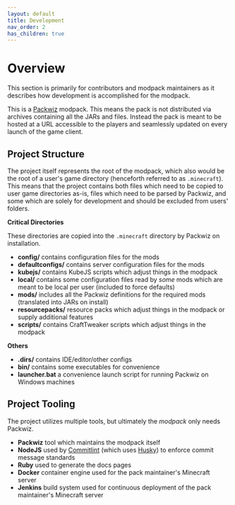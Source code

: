 ```yaml
---
layout: default
title: Development
nav_order: 2
has_children: true
---
```


# Overview

This section is primarily for contributors and modpack maintainers as it describes how
development is accomplished for the modpack.

This is a [Packwiz](https://packwiz.infra.link) modpack. This means the pack is not distributed
via archives containing all the JARs and files. Instead the pack is meant to be hosted at a URL
accessible to the players and seamlessly updated on every launch of the game client.

## Project Structure

The project itself represents the root of the modpack, which also would be the root of a user's
game directory (henceforth referred to as `.minecraft`). This means that the project contains
both files which need to be copied to user game directories as-is, files which need to be parsed by
Packwiz, and some which are solely for development and should be excluded from users' folders.

**Critical Directories**

These directories are copied into the `.minecraft` directory by Packwiz on installation.

 - **config/** contains configuration files for the mods
 - **defaultconfigs/** contains server configuration files for the mods
 - **kubejs/** contains KubeJS scripts which adjust things in the modpack
 - **local/** contains some configuration files read by _some_ mods which are meant to be local
   per user (included to force defaults)
 - **mods/** includes all the Packwiz definitions for the required mods (translated into JARs on install)
 - **resourcepacks/** resource packs which adjust things in the modpack or supply additional features
 - **scripts/** contains CraftTweaker scripts which adjust things in the modpack

 **Others**

 - **.dirs/** contains IDE/editor/other configs
 - **bin/** contains some executables for convenience
 - **launcher.bat** a convenience launch script for running Packwiz on Windows machines

## Project Tooling

The project utilizes multiple tools, but ultimately the _modpack_ only needs Packwiz.

 - **Packwiz** tool which maintains the modpack itself
 - **NodeJS** used by [Commitlint](https://commitlint.js.org/) (which uses [Husky](https://typicode.github.io/husky/)) to enforce commit message standards
 - **Ruby** used to generate the docs pages
 - **Docker** container engine used for the pack maintainer's Minecraft server
 - **Jenkins** build system used for continuous deployment of the pack maintainer's Minecraft server
